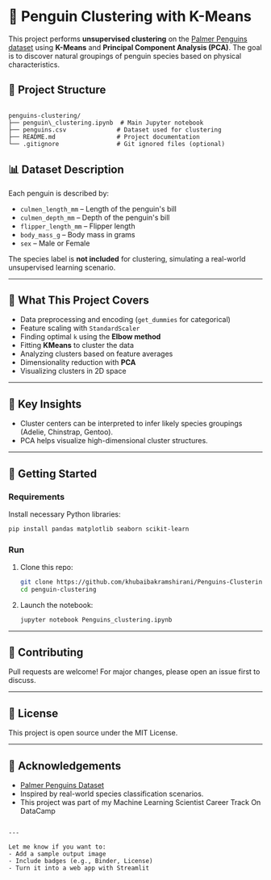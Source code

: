 # 🐧 Penguin Clustering with K-Means

This project performs **unsupervised clustering** on the [Palmer Penguins dataset](https://allisonhorst.github.io/palmerpenguins/) using **K-Means** and **Principal Component Analysis (PCA)**. The goal is to discover natural groupings of penguin species based on physical characteristics.


## 📁 Project Structure

```

penguins-clustering/
├── penguin\_clustering.ipynb  # Main Jupyter notebook
├── penguins.csv              # Dataset used for clustering
├── README.md                 # Project documentation
└── .gitignore                # Git ignored files (optional)

````

## 📊 Dataset Description

Each penguin is described by:

- `culmen_length_mm` – Length of the penguin's bill
- `culmen_depth_mm` – Depth of the penguin's bill
- `flipper_length_mm` – Flipper length
- `body_mass_g` – Body mass in grams
- `sex` – Male or Female

The species label is **not included** for clustering, simulating a real-world unsupervised learning scenario.

---

## 🧠 What This Project Covers

- Data preprocessing and encoding (`get_dummies` for categorical)
- Feature scaling with `StandardScaler`
- Finding optimal `k` using the **Elbow method**
- Fitting **KMeans** to cluster the data
- Analyzing clusters based on feature averages
- Dimensionality reduction with **PCA**
- Visualizing clusters in 2D space

---

## 📌 Key Insights

- Cluster centers can be interpreted to infer likely species groupings (Adelie, Chinstrap, Gentoo).
- PCA helps visualize high-dimensional cluster structures.

---

## 🚀 Getting Started

### Requirements

Install necessary Python libraries:

```bash
pip install pandas matplotlib seaborn scikit-learn
````

### Run

1. Clone this repo:

   ```bash
   git clone https://github.com/khubaibakramshirani/Penguins-Clustering.git
   cd penguin-clustering
   ```

2. Launch the notebook:

   ```bash
   jupyter notebook Penguins_clustering.ipynb
   ```

---


## 🤝 Contributing

Pull requests are welcome! For major changes, please open an issue first to discuss.

---

## 📄 License

This project is open source under the MIT License.

---

## 🙌 Acknowledgements

* [Palmer Penguins Dataset](https://github.com/allisonhorst/palmerpenguins)
* Inspired by real-world species classification scenarios.
* This project was part of my Machine Learning Scientist Career Track On DataCamp 

```

---

Let me know if you want to:
- Add a sample output image
- Include badges (e.g., Binder, License)
- Turn it into a web app with Streamlit
```
